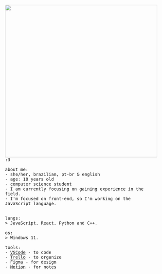 <p float="left">
 <img src="https://i.pinimg.com/736x/5c/66/2f/5c662f5c7b7270364b257fbaa76fc9ff.jpg" width="500" align="left">

  <p float="left">
    <samp>
      :3 
      <br>
      <br>
      about me:<br>
             - she/her, brazilian, pt-br & english <br>
             - age: 18 years old<br>
             - computer science student<br>
             - I am currently focusing on gaining experience in the field.<br>
             - I'm focused on front-end, so I'm working on the JavaScript language.<br>
      <br>
      <br>
      langs:<br>
          > JavaScript, React, Python and C++.
      <br>
      <br>
      os:<br>
        >  Windows 11.
      <br>
      <br>
      tools:<br>
          - <a href="https://code.visualstudio.com">VSCode</a> - to code<br>
          - <a href="https://trello.com/">Trello</a> - to organize<br>
          - <a href="https://www.figma.com/">Figma</a> - for design<br>
          - <a href="https://www.notion.so/">Notion</a> - for notes
     <br>
     <br>
      
  </p>
</p>

